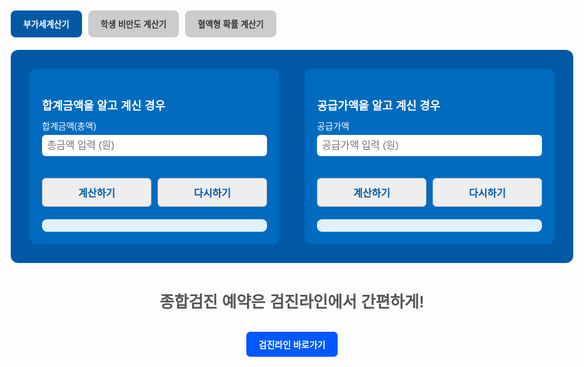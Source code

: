 <html lang="ko" translate="no">
<head>
  <meta charset="UTF-8">
  <title>건강 계산기</title>
  <style>
    body { font-family: Arial, sans-serif; margin: 0 auto; max-width: 900px; padding: 2em; }
    .tab-buttons { display: flex; gap: 10px; margin-bottom: 20px; }
    .tab-btn { padding: 12px 20px; border: none; border-radius: 8px; font-weight: bold; cursor: pointer; background-color: #ccc; color: #333; transition: all 0.2s; }
    .tab-btn.active { background-color: #0059a5; color: white; }
    .tab-section { display: none; }
    .tab-section.active { display: block; }
    .vat-container { display: flex; flex-wrap: wrap; gap: 40px; background: #0059a5; padding: 30px; border-radius: 12px; color: white; }
    .vat-box { flex: 1; min-width: 300px; background: #006bbf; padding: 20px; border-radius: 12px; }
    .vat-box h3 { font-size: 18px; margin-bottom: 10px; }
    .vat-box label { display: block; margin-top: 10px; font-size: 14px; }
    .vat-box input { width: 100%; padding: 8px; margin-top: 5px; border-radius: 6px; border: none; font-size: 16px; }
    .vat-box button { margin-top: 15px; padding: 10px 15px; font-weight: bold; border: none; border-radius: 6px; background: white; color: #0059a5; cursor: pointer; }
    .vat-box .result { margin-top: 20px; background: #e0f2ff; padding: 10px; border-radius: 8px; color: #003b71; font-weight: bold; }

    .bmi-form-container {
      background: #f9f9f9;
      padding: 2em;
      border-radius: 12px;
      max-width: 600px;
      margin: auto;
    }
    .bmi-form-container h1 { font-size: 24px; font-weight: bold; }
    .bmi-form-container label { display: block; margin-top: 1em; font-weight: bold; }
    .bmi-form-container input, .bmi-form-container select {
      margin-top: 0.5em;
      width: 100%;
      padding: 10px;
      font-size: 16px;
      border: 1px solid #ccc;
      border-radius: 6px;
    }
    .button-group { display: flex; gap: 10px; margin-top: 20px; }
    .button-group button {
      flex: 1;
      padding: 10px;
      font-size: 16px;
      background: #eee;
      border: 1px solid #ccc;
      border-radius: 6px;
      cursor: pointer;
    }
    .result {
      margin-top: 1.5em;
      font-size: 1.2em;
      font-weight: bold;
      white-space: pre-line;
    }
    .blood-check-box {
      text-align: center;
      margin-top: 1.5em;
      border: 1px solid #999;
      padding: 1em;
      border-radius: 8px;
    }
    .blood-check-box .title {
      background: #dbe4ff;
      padding: 0.2em;
      font-weight: bold;
    }
    .blood-check-box .status {
      font-size: 3em;
      font-weight: bold;
      margin: 0.5em 0;
    }
    .blood-check-box.normal { background: #e0f0ff; }
    .blood-check-box.overweight { background: #ffffcc; }
    .blood-check-box.obese { background: #ffb3b3; }
  </style>
</head>
<body>
  <div class="tab-buttons">
    <button class="tab-btn active" onclick="switchTab(event, 'vat')">부가세계산기</button>
    <button class="tab-btn" onclick="switchTab(event, 'bmi')">학생 비만도 계산기</button>
    <button class="tab-btn" onclick="switchTab(event, 'blood')">혈액형 확률 계산기</button>
  </div>

  <div class="tab-section active" id="tab-vat">
    <div class="vat-container">
      <div class="vat-box">
        <h3>합계금액을 알고 계신 경우</h3>
        <label>합계금액(총액)</label>
        <input id="totalInput" type="number" placeholder="총금액 입력 (원)">
        <div class="button-group">
          <button onclick="calcFromTotal()">계산하기</button>
          <button onclick="resetVatForm()">다시하기</button>
        </div>
        <div class="result" id="totalResult"></div>
      </div>
      <div class="vat-box">
        <h3>공급가액을 알고 계신 경우</h3>
        <label>공급가액</label>
        <input id="supplyInput" type="number" placeholder="공급가액 입력 (원)">
        <div class="button-group">
          <button onclick="calcFromSupply()">계산하기</button>
          <button onclick="resetVatForm()">다시하기</button>
        </div>
        <div class="result" id="supplyResult"></div>
      </div>
    </div>
    <footer style="margin-top: 3em; text-align: center;">
      <p style="color: #555; font-size: 1.8em; font-weight: bold;">종합검진 예약은 검진라인에서 간편하게!</p>
      <a href="https://www.sjcore.co.kr" target="_blank" style="display: inline-block; padding: 10px 20px; background-color: #0059ff; color: white; border-radius: 6px; text-decoration: none; font-weight: bold; margin-top: 0.5em;">검진라인 바로가기</a>
    </footer>
  </div>

  <div class="tab-section" id="tab-bmi">
    <div class="bmi-form-container">
      <h1>BMI 판정기 (학생용)</h1>
      <label>성별:
        <select id="gender">
          <option value="male">남자</option>
          <option value="female">여자</option>
        </select>
      </label>
      <label>생년월일:
        <input type="date" id="birthdate">
      </label>
      <label>키 (cm):
        <input type="number" id="height">
      </label>
      <label>몸무게 (kg):
        <input type="number" id="weight">
      </label>
      <div class="button-group">
        <button onclick="calculateBMI()">계산하기</button>
        <button onclick="resetForm()">다시하기</button>
      </div>
      <div class="result" id="bmiResult"></div>
      <div class="blood-check-box" id="bloodCheckBox" style="display:none">
        <div class="title">혈액검사 여부</div>
        <div class="status" id="bloodStatus"></div>
        <div class="label" id="bloodLabel"></div>
      </div>
    </div>
    <footer style="margin-top: 3em; text-align: center;">
      <p style="color: #555; font-size: 1.8em; font-weight: bold;">종합검진 예약은 검진라인에서 간편하게!</p>
      <a href="https://www.sjcore.co.kr" target="_blank" style="display: inline-block; padding: 10px 20px; background-color: #0059ff; color: white; border-radius: 6px; text-decoration: none; font-weight: bold; margin-top: 0.5em;">검진라인 바로가기</a>
    </footer>
  </div>

  <div class="tab-section" id="tab-blood">
    <h1>혈액형 확률 계산기</h1>
    <label>부모 1의 혈액형:
      <select id="parent1">
        <option value="A">A형</option>
        <option value="B">B형</option>
        <option value="AB">AB형</option>
        <option value="O">O형</option>
      </select>
    </label>
    <label>부모 2의 혈액형:
      <select id="parent2">
        <option value="A">A형</option>
        <option value="B">B형</option>
        <option value="AB">AB형</option>
        <option value="O">O형</option>
      </select>
    </label>
    <div class="button-group">
      <button onclick="calculateBloodType()">계산하기</button>
    </div>
    <div class="result" id="bloodResult"></div>
  </div>

  <script>
    function switchTab(evt, tabName) {
      document.querySelectorAll('.tab-section').forEach(e => e.classList.remove('active'));
      document.querySelectorAll('.tab-btn').forEach(e => e.classList.remove('active'));
      document.getElementById('tab-' + tabName).classList.add('active');
      evt.currentTarget.classList.add('active');
    }

    function calcFromTotal() {
      const total = parseFloat(document.getElementById("totalInput").value);
      if (isNaN(total) || total <= 0) {
        document.getElementById("totalResult").innerText = "올바른 총금액을 입력하세요.";
        return;
      }
      const supply = total / 1.1;
      const tax = total - supply;
      document.getElementById("totalResult").innerHTML = `공급가액: ${Math.floor(supply).toLocaleString()} 원<br>부가세액: ${Math.floor(tax).toLocaleString()} 원`;
    }

    function calcFromSupply() {
      const supply = parseFloat(document.getElementById("supplyInput").value);
      if (isNaN(supply) || supply <= 0) {
        document.getElementById("supplyResult").innerText = "올바른 공급가액을 입력하세요.";
        return;
      }
      const tax = supply * 0.1;
      const total = supply + tax;
      document.getElementById("supplyResult").innerHTML = `부가세액: ${Math.floor(tax).toLocaleString()} 원<br>합계금액: ${Math.floor(total).toLocaleString()} 원`;
    }

    function resetVatForm() {
      document.getElementById("totalInput").value = "";
      document.getElementById("supplyInput").value = "";
      document.getElementById("totalResult").innerText = "";
      document.getElementById("supplyResult").innerText = "";
    }

    function calculateBMI() {
      const height = parseFloat(document.getElementById("height").value);
      const weight = parseFloat(document.getElementById("weight").value);
      if (isNaN(height) || isNaN(weight) || height <= 0 || weight <= 0) {
        document.getElementById("bmiResult").innerText = "올바른 키와 몸무게를 입력하세요.";
        return;
      }
      const bmi = weight / ((height / 100) ** 2);
      let category = "정상";
      if (bmi >= 25) category = "비만";
      else if (bmi >= 23) category = "과체중";
      else if (bmi < 18.5) category = "저체중";

      document.getElementById("bmiResult").innerText = `BMI 지수는 ${bmi.toFixed(1)}로, ${category}입니다.`;
    }

    function resetForm() {
      document.getElementById("height").value = "";
      document.getElementById("weight").value = "";
      document.getElementById("bmiResult").innerText = "";
    }

    function calculateBloodType() {
      const p1 = document.getElementById("parent1").value;
      const p2 = document.getElementById("parent2").value;
      const key = [p1, p2].sort().join(",");

      const allCombinations = {
        "A,A": { A: 75, O: 25 },
        "A,B": { A: 25, B: 25, AB: 25, O: 25 },
        "A,AB": { A: 50, B: 25, AB: 25 },
        "A,O": { A: 50, O: 50 },
        "B,B": { B: 75, O: 25 },
        "B,AB": { A: 25, B: 50, AB: 25 },
        "B,O": { B: 50, O: 50 },
        "AB,AB": { A: 25, B: 25, AB: 50 },
        "AB,O": { A: 50, B: 50 },
        "O,O": { O: 100 }
      };

      const result = allCombinations[key];
      const box = document.getElementById("bloodResult");

      const lines = Object.entries(result).map(([type, percent]) => `${type}형: ${percent}%`);
      box.innerText = `자녀의 혈액형 가능성:\n` + lines.join("\n");
    }
  </script>
</body>
</html>
